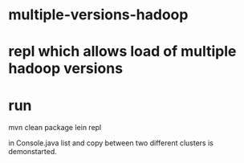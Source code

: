 # multiple-versions-hadoop
# repl which allows load of multiple hadoop versions

# run
mvn clean package
lein repl

in Console.java list and copy between two different clusters is demonstarted.
